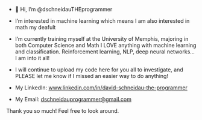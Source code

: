 - 👋 Hi, I’m @dschneidauTHEprogrammer

- I’m interested in machine learning which means I am also interested in math my deafult
- I’m currently training myself at the University of Memphis, majoring in both Computer Science and Math
  I LOVE anything with machine learning and classification. Reinforcement learning, NLP, deep neural networks... I am into it all!
  
- I will continue to upload my code here for you all to investigate, and PLEASE let me know if I missed an easier way to do anything!

- My LinkedIn: www.linkedin.com/in/david-schneidau-the-programmer
- My Email:    dschneidauprogrammer@gmail.com 


Thank you so much! Feel free to look around.
